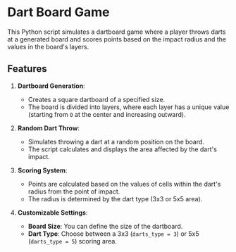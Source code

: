 # Dart Board Game

This Python script simulates a dartboard game where a player throws darts at a generated board and scores points based on the impact radius and the values in the board's layers.

## Features

1. **Dartboard Generation**:

   - Creates a square dartboard of a specified size.
   - The board is divided into layers, where each layer has a unique value (starting from `0` at the center and increasing outward).

2. **Random Dart Throw**:

   - Simulates throwing a dart at a random position on the board.
   - The script calculates and displays the area affected by the dart's impact.

3. **Scoring System**:

   - Points are calculated based on the values of cells within the dart's radius from the point of impact.
   - The radius is determined by the dart type (3x3 or 5x5 area).

4. **Customizable Settings**:
   - **Board Size**: You can define the size of the dartboard.
   - **Dart Type**: Choose between a 3x3 (`darts_type = 3`) or 5x5 (`darts_type = 5`) scoring area.
